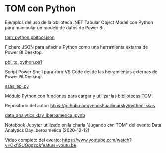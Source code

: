 # TOM con Python

Ejemplos del uso de la biblioteca .NET Tabular Object Model con Python para manipular un modelo de datos de Power BI.

[tom_python.pbitool.json](tom_python.pbitool.json)

Fichero JSON para añadir a Python como una herramienta extarna de Power BI Desktop.

[pbi_to_python.ps1](pbi_to_python.ps1)

Script Power Shell para abrir VS Code desde las herramientas externas de Power BI Desktop.

[ssas_api.py](ssas_api.py)

Módulo Python con funciones para cargar y utilizar las bibliotecas TOM.

Repositorio del autor: https://github.com/yehoshuadimarsky/python-ssas

[data_analytics_day_iberoamerica.ipynb](data_analytics_day_iberoamerica.ipynb)

Notebook Jupyter utilizado en la charla "Jugando con TOM" del evento Data Analytics Day Iberoamerica (2020-12-12)

Vídeo completo del evento: https://www.youtube.com/watch?v=OxfiSUOggzo&feature=youtu.be


